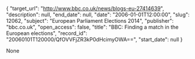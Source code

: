 {
  "target_url": "http://www.bbc.co.uk/news/blogs-eu-27414639", 
  "description": null, 
  "end_date": null, 
  "date": "2006-01-01T12:00:00", 
  "slug": 12062, 
  "subject": "European Parliament Elections 2014", 
  "publisher": "bbc.co.uk", 
  "open_access": false, 
  "title": "BBC:  Finding a match in the European elections", 
  "record_id": "20060101T120000/QfOVVFjZR3kP0dHcimyOWA==", 
  "start_date": null
}

None